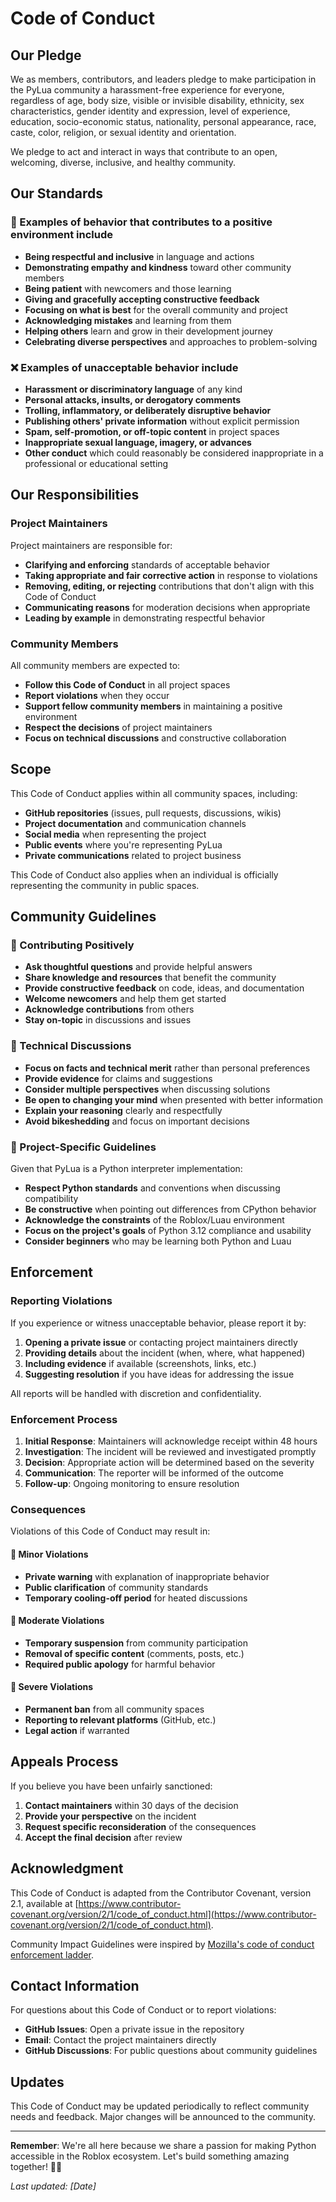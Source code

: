 # Code of Conduct

## Our Pledge

We as members, contributors, and leaders pledge to make participation in the PyLua community a harassment-free experience for everyone, regardless of age, body size, visible or invisible disability, ethnicity, sex characteristics, gender identity and expression, level of experience, education, socio-economic status, nationality, personal appearance, race, caste, color, religion, or sexual identity and orientation.

We pledge to act and interact in ways that contribute to an open, welcoming, diverse, inclusive, and healthy community.

## Our Standards

### 💚 Examples of behavior that contributes to a positive environment include

- **Being respectful and inclusive** in language and actions
- **Demonstrating empathy and kindness** toward other community members
- **Being patient** with newcomers and those learning
- **Giving and gracefully accepting constructive feedback**
- **Focusing on what is best** for the overall community and project
- **Acknowledging mistakes** and learning from them
- **Helping others** learn and grow in their development journey
- **Celebrating diverse perspectives** and approaches to problem-solving

### ❌ Examples of unacceptable behavior include

- **Harassment or discriminatory language** of any kind
- **Personal attacks, insults, or derogatory comments**
- **Trolling, inflammatory, or deliberately disruptive behavior**
- **Publishing others' private information** without explicit permission
- **Spam, self-promotion, or off-topic content** in project spaces
- **Inappropriate sexual language, imagery, or advances**
- **Other conduct** which could reasonably be considered inappropriate in a professional or educational setting

## Our Responsibilities

### Project Maintainers

Project maintainers are responsible for:

- **Clarifying and enforcing** standards of acceptable behavior
- **Taking appropriate and fair corrective action** in response to violations
- **Removing, editing, or rejecting** contributions that don't align with this Code of Conduct
- **Communicating reasons** for moderation decisions when appropriate
- **Leading by example** in demonstrating respectful behavior

### Community Members

All community members are expected to:

- **Follow this Code of Conduct** in all project spaces
- **Report violations** when they occur
- **Support fellow community members** in maintaining a positive environment
- **Respect the decisions** of project maintainers
- **Focus on technical discussions** and constructive collaboration

## Scope

This Code of Conduct applies within all community spaces, including:

- **GitHub repositories** (issues, pull requests, discussions, wikis)
- **Project documentation** and communication channels
- **Social media** when representing the project
- **Public events** where you're representing PyLua
- **Private communications** related to project business

This Code of Conduct also applies when an individual is officially representing the community in public spaces.

## Community Guidelines

### 🤝 Contributing Positively

- **Ask thoughtful questions** and provide helpful answers
- **Share knowledge and resources** that benefit the community
- **Provide constructive feedback** on code, ideas, and documentation
- **Welcome newcomers** and help them get started
- **Acknowledge contributions** from others
- **Stay on-topic** in discussions and issues

### 🧠 Technical Discussions

- **Focus on facts and technical merit** rather than personal preferences
- **Provide evidence** for claims and suggestions
- **Consider multiple perspectives** when discussing solutions
- **Be open to changing your mind** when presented with better information
- **Explain your reasoning** clearly and respectfully
- **Avoid bikeshedding** and focus on important decisions

### 🚀 Project-Specific Guidelines

Given that PyLua is a Python interpreter implementation:

- **Respect Python standards** and conventions when discussing compatibility
- **Be constructive** when pointing out differences from CPython behavior
- **Acknowledge the constraints** of the Roblox/Luau environment
- **Focus on the project's goals** of Python 3.12 compliance and usability
- **Consider beginners** who may be learning both Python and Luau

## Enforcement

### Reporting Violations

If you experience or witness unacceptable behavior, please report it by:

1. **Opening a private issue** or contacting project maintainers directly
2. **Providing details** about the incident (when, where, what happened)
3. **Including evidence** if available (screenshots, links, etc.)
4. **Suggesting resolution** if you have ideas for addressing the issue

All reports will be handled with discretion and confidentiality.

### Enforcement Process

1. **Initial Response**: Maintainers will acknowledge receipt within 48 hours
2. **Investigation**: The incident will be reviewed and investigated promptly
3. **Decision**: Appropriate action will be determined based on the severity
4. **Communication**: The reporter will be informed of the outcome
5. **Follow-up**: Ongoing monitoring to ensure resolution

### Consequences

Violations of this Code of Conduct may result in:

#### 🔸 Minor Violations

- **Private warning** with explanation of inappropriate behavior
- **Public clarification** of community standards
- **Temporary cooling-off period** for heated discussions

#### 🔸 Moderate Violations

- **Temporary suspension** from community participation
- **Removal of specific content** (comments, posts, etc.)
- **Required public apology** for harmful behavior

#### 🔸 Severe Violations

- **Permanent ban** from all community spaces
- **Reporting to relevant platforms** (GitHub, etc.)
- **Legal action** if warranted

## Appeals Process

If you believe you have been unfairly sanctioned:

1. **Contact maintainers** within 30 days of the decision
2. **Provide your perspective** on the incident
3. **Request specific reconsideration** of the consequences
4. **Accept the final decision** after review

## Acknowledgment

This Code of Conduct is adapted from the Contributor Covenant, version 2.1, available at [https://www.contributor-covenant.org/version/2/1/code_of_conduct.html](https://www.contributor-covenant.org/version/2/1/code_of_conduct.html).

Community Impact Guidelines were inspired by [Mozilla's code of conduct enforcement ladder](https://github.com/mozilla/diversity).

## Contact Information

For questions about this Code of Conduct or to report violations:

- **GitHub Issues**: Open a private issue in the repository
- **Email**: Contact the project maintainers directly
- **GitHub Discussions**: For public questions about community guidelines

## Updates

This Code of Conduct may be updated periodically to reflect community needs and feedback. Major changes will be announced to the community.

---

**Remember**: We're all here because we share a passion for making Python accessible in the Roblox ecosystem. Let's build something amazing together! 🐍✨

*Last updated: [Date]*
